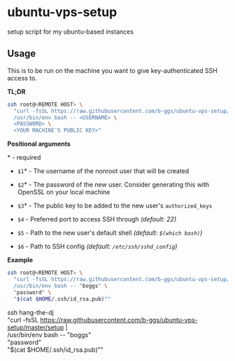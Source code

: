 # ubuntu-vps-setup

setup script for my ubuntu-based instances

## Usage

This is to be run on the machine you want to give key-authenticated SSH access to.

**TL;DR**

```bash
ssh root@<REMOTE HOST> \
  "curl -fsSL https://raw.githubusercontent.com/b-ggs/ubuntu-vps-setup/master/setup | \
  /usr/bin/env bash -- <USERNAME> \
  <PASSWORD> \
  <YOUR MACHINE'S PUBLIC KEY>"
```

**Positional arguments**

\* - required

* `$1`* - The username of the nonroot user that will be created

* `$2`* - The password of the new user. Consider generating this with OpenSSL on your local machine

* `$3`* - The public key to be added to the new user's `authorized_keys`

* `$4` - Preferred port to access SSH through *(default: 22)*

* `$5` - Path to the new user's default shell *(default: `$(which bash)`)*

* `$6` - Path to SSH config *(default: `/etc/ssh/sshd_config`)*

**Example**

```bash
ssh root@<REMOTE HOST> \
  "curl -fsSL https://raw.githubusercontent.com/b-ggs/ubuntu-vps-setup/master/setup | \
  /usr/bin/env bash -- "boggs" \
  "password" \
  "$(cat $HOME/.ssh/id_rsa.pub)""
```

ssh hang-the-dj \
  "curl -fsSL https://raw.githubusercontent.com/b-ggs/ubuntu-vps-setup/master/setup | \
  /usr/bin/env bash -- "boggs" \
  "password" \
  "$(cat $HOME/.ssh/id_rsa.pub)""

